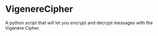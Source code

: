 # VigenereCipher
A python script that will let you encrypt and decrypt messages with the Vigenère Cipher.
